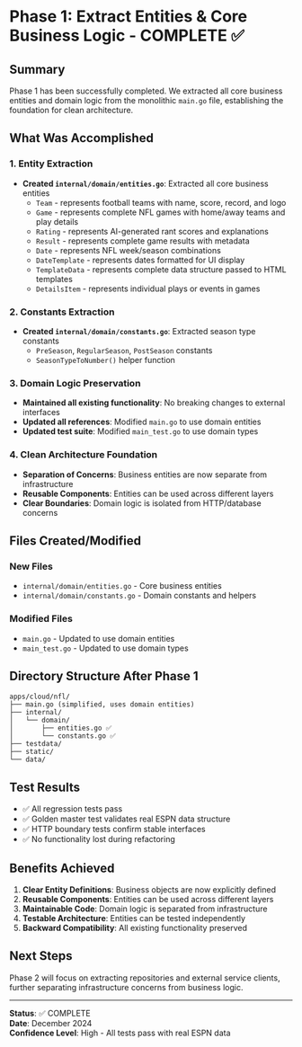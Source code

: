 # Phase 1: Extract Entities & Core Business Logic - COMPLETE ✅

## Summary
Phase 1 has been successfully completed. We extracted all core business entities and domain logic from the monolithic `main.go` file, establishing the foundation for clean architecture.

## What Was Accomplished

### 1. Entity Extraction
- **Created `internal/domain/entities.go`**: Extracted all core business entities
  - `Team` - represents football teams with name, score, record, and logo
  - `Game` - represents complete NFL games with home/away teams and play details
  - `Rating` - represents AI-generated rant scores and explanations
  - `Result` - represents complete game results with metadata
  - `Date` - represents NFL week/season combinations
  - `DateTemplate` - represents dates formatted for UI display
  - `TemplateData` - represents complete data structure passed to HTML templates
  - `DetailsItem` - represents individual plays or events in games

### 2. Constants Extraction
- **Created `internal/domain/constants.go`**: Extracted season type constants
  - `PreSeason`, `RegularSeason`, `PostSeason` constants
  - `SeasonTypeToNumber()` helper function

### 3. Domain Logic Preservation
- **Maintained all existing functionality**: No breaking changes to external interfaces
- **Updated all references**: Modified `main.go` to use domain entities
- **Updated test suite**: Modified `main_test.go` to use domain types

### 4. Clean Architecture Foundation
- **Separation of Concerns**: Business entities are now separate from infrastructure
- **Reusable Components**: Entities can be used across different layers
- **Clear Boundaries**: Domain logic is isolated from HTTP/database concerns

## Files Created/Modified

### New Files
- `internal/domain/entities.go` - Core business entities
- `internal/domain/constants.go` - Domain constants and helpers

### Modified Files
- `main.go` - Updated to use domain entities
- `main_test.go` - Updated to use domain types

## Directory Structure After Phase 1
```
apps/cloud/nfl/
├── main.go (simplified, uses domain entities)
├── internal/
│   └── domain/
│       ├── entities.go ✅
│       └── constants.go ✅
├── testdata/
├── static/
└── data/
```

## Test Results
- ✅ All regression tests pass
- ✅ Golden master test validates real ESPN data structure
- ✅ HTTP boundary tests confirm stable interfaces
- ✅ No functionality lost during refactoring

## Benefits Achieved
1. **Clear Entity Definitions**: Business objects are now explicitly defined
2. **Reusable Components**: Entities can be used across different layers
3. **Maintainable Code**: Domain logic is separated from infrastructure
4. **Testable Architecture**: Entities can be tested independently
5. **Backward Compatibility**: All existing functionality preserved

## Next Steps
Phase 2 will focus on extracting repositories and external service clients, further separating infrastructure concerns from business logic.

---

**Status**: ✅ COMPLETE  
**Date**: December 2024  
**Confidence Level**: High - All tests pass with real ESPN data 